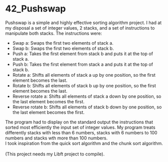 # 42_Pushswap
Pushswap is a simple and highly effective sorting algorithm project.
I had at my disposal a set of integer values, 2 stacks, and a set of instructions to manipulate both stacks. The instructions were:
<ul>
  <li>Swap a: Swaps the first two elements of stack a.</li>
  <li>Swap b: Swaps the first two elements of stack b.</li>
  <li>Push a: Takes the first element from stack b and puts it at the top of stack a.</li>
  <li>Push b: Takes the first element from stack a and puts it at the top of stack b.</li>
  <li>Rotate a: Shifts all elements of stack a up by one position, so the first element becomes the last.</li>
  <li>Rotate b: Shifts all elements of stack b up by one position, so the first element becomes the last.</li>
  <li>Reverse rotate a: Shifts all elements of stack a down by one position, so the last element becomes the first.</li>
  <li>Reverse rotate b: Shifts all elements of stack b down by one position, so the last element becomes the first.</li>
</ul>

The program had to display on the standard output the instructions that sorted most efficiently the input set of integer values.
My program treats differently stacks with less than 6 numbers, stacks with 6 numbers to 100 numbers and stacks wth more than 100 numbers.<br>
I took inspiration from the quick sort algorithm and the chunk sort algorithm.<br>
<br>
(This project needs my Libft project to compile).
